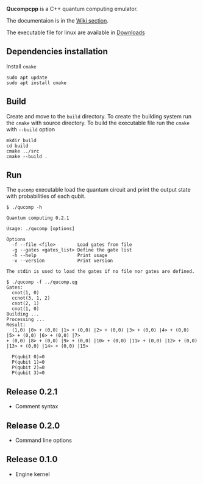 **Qucompcpp** is a C++ quantum computing emulator.

The documentaion is in the [Wiki section](https://github.com/m-marini/qucompcpp/wiki).

The executable file for linux are available in [Downloads](https://github.com/m-marini/qucompcpp/wiki/Download)

## Dependencies installation

Install `cmake`

```shell
sudo apt update
sudo apt install cmake
```

## Build

Create and move to the `build` directory.
To create the building system run the `cmake` with source directory.
To build the executable file run the `cmake` with `--build` option

```shell
mkdir build
cd build
cmake ../src
cmake --build .
```

## Run

The `qucomp` executable load the quantum circuit and print the output state with probabilities of each qubit.

```
$ ./qucomp -h

Quantum computing 0.2.1

Usage: ./qucomp [options]

Options
  -f --file <file>        Load gates from file
  -g --gates <gates_list> Define the gate list
  -h --help               Print usage
  -v --version            Print version

The stdin is used to load the gates if no file nor gates are defined.
```

```
$ ./qucomp -f ../qucomp.qg 
Gates:
  cnot(1, 0)
  ccnot(3, 1, 2)
  cnot(2, 1)
  cnot(1, 0)
Building ...
Processing ...
Result:
  (1,0) |0> + (0,0) |1> + (0,0) |2> + (0,0) |3> + (0,0) |4> + (0,0) |5> + (0,0) |6> + (0,0) |7>
+ (0,0) |8> + (0,0) |9> + (0,0) |10> + (0,0) |11> + (0,0) |12> + (0,0) |13> + (0,0) |14> + (0,0) |15>

  P(qubit 0)=0
  P(qubit 1)=0
  P(qubit 2)=0
  P(qubit 3)=0
```

## Release 0.2.1

- Comment syntax

## Release 0.2.0

- Command line options

## Release 0.1.0

- Engine kernel

